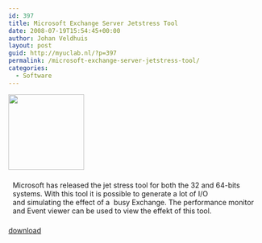 ```yaml
---
id: 397
title: Microsoft Exchange Server Jetstress Tool
date: 2008-07-19T15:54:45+00:00
author: Johan Veldhuis
layout: post
guid: http://myuclab.nl/?p=397
permalink: /microsoft-exchange-server-jetstress-tool/
categories:
  - Software
---
```

[<img class="alignnone size-thumbnail wp-image-398" title="Microsoft Exchange Server Jetstress Tool" src="https://i2.wp.com/myuclab.nl/wp-content/uploads/2008/07/jetstress-150x150.jpg?resize=150%2C150" alt="" width="150" height="150" srcset="https://i2.wp.com/myuclab.nl/wp-content/uploads/2008/07/jetstress.jpg?resize=150%2C150&ssl=1 150w, https://i2.wp.com/myuclab.nl/wp-content/uploads/D:\Web\wordpress/wp-content/uploads/2008/07/jetstress.jpg?zoom=2&resize=150%2C150&ssl=1 300w, https://i2.wp.com/myuclab.nl/wp-content/uploads/D:\Web\wordpress/wp-content/uploads/2008/07/jetstress.jpg?zoom=3&resize=150%2C150&ssl=1 450w" sizes="(max-width: 150px) 100vw, 150px" data-recalc-dims="1" />](https://i2.wp.com/myuclab.nl/wp-content/uploads/2008/07/jetstress.jpg)

<div style="padding: 0.6em;">
  Microsoft has released the jet stress tool for both the 32 and 64-bits systems. With this tool it is possible to generate a lot of I/O and simulating the effect of a  busy Exchange. The performance monitor and Event viewer can be used to view the effekt of this tool.
</div>

<a href="http://www.microsoft.com/downloads/details.aspx?FamilyID=73dfe056-0900-4dbb-b14a-0932338cecac&DisplayLang=en" target="_blank">download</a>